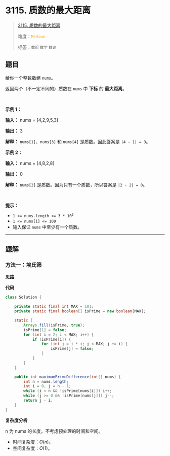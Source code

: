 # 3115. 质数的最大距离

> [3115. 质数的最大距离](https://leetcode.cn/problems/maximum-prime-difference/)
>
> 难度：<font color=orange>`Medium`</font>
>
> 标签：`数组` `数学` `数论`

## 题目

<p>给你一个整数数组 <code>nums</code>。</p>

<p>返回两个（不一定不同的）质数在 <code>nums</code> 中&nbsp;<strong>下标</strong> 的 <strong>最大距离</strong>。</p>

<p>&nbsp;</p>

<p><strong class="example">示例 1：</strong></p>

<div class="example-block">
<p><strong>输入：</strong> <span class="example-io">nums = [4,2,9,5,3]</span></p>

<p><strong>输出：</strong> <span class="example-io">3</span></p>

<p><strong>解释：</strong> <code>nums[1]</code>、<code>nums[3]</code> 和 <code>nums[4]</code> 是质数。因此答案是 <code>|4 - 1| = 3</code>。</p>
</div>

<p><strong class="example">示例 2：</strong></p>

<div class="example-block">
<p><strong>输入：</strong> <span class="example-io">nums = [4,8,2,8]</span></p>

<p><strong>输出：</strong> <span class="example-io">0</span></p>

<p><strong>解释：</strong> <code>nums[2]</code> 是质数。因为只有一个质数，所以答案是 <code>|2 - 2| = 0</code>。</p>
</div>

<p>&nbsp;</p>

<p><strong>提示：</strong></p>

<ul>
	<li><code>1 &lt;= nums.length &lt;= 3 * 10<sup>5</sup></code></li>
	<li><code>1 &lt;= nums[i] &lt;= 100</code></li>
	<li>输入保证 <code>nums</code> 中至少有一个质数。</li>
</ul>


--------------------

## 题解

### 方法一：埃氏筛

**思路**



**代码**

```java
class Solution {

    private static final int MAX = 101;
    private static final boolean[] isPrime = new boolean[MAX];

    static {
        Arrays.fill(isPrime, true);
        isPrime[1] = false;
        for (int i = 2; i < MAX; i++) {
            if (isPrime[i]) {
                for (int j = i * i; j < MAX; j += i) {
                    isPrime[j] = false;
                }
            }
        }
    }

    public int maximumPrimeDifference(int[] nums) {
        int n = nums.length;
        int i = 0, j = n - 1;
        while (i < n && !isPrime[nums[i]]) i++;
        while (j >= 0 && !isPrime[nums[j]]) j--;
        return j - i;
    }
}
```

**复杂度分析**

n 为 nums 的长度，不考虑预处理的时间和空间。

- 时间复杂度：$O(n)$。
- 空间复杂度：$O(1)$。
